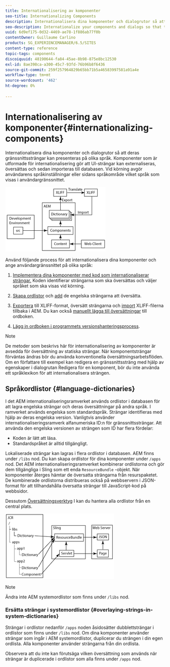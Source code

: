 ```yaml
---
title: Internationalisering av komponenter
seo-title: Internationalizing Components
description: Internationalisera dina komponenter och dialogrutor så att deras gränssnittssträngar kan presenteras på olika språk
seo-description: Internationalize your components and dialogs so that their UI strings can be presented in different languages
uuid: 6d9ef175-0d32-4469-ae78-1f886ab77f0b
contentOwner: Guillaume Carlino
products: SG_EXPERIENCEMANAGER/6.5/SITES
content-type: reference
topic-tags: components
discoiquuid: 48190644-fa84-45ae-8b98-875e8bc12530
exl-id: 8ae398ca-a300-45c7-93fd-76b96b8f6436
source-git-commit: 259f257964829b65bb71b5a46583997581a91a4e
workflow-type: tm+mt
source-wordcount: '462'
ht-degree: 0%

---
```


# Internationalisering av komponenter{#internationalizing-components}

Internationalisera dina komponenter och dialogrutor så att deras gränssnittssträngar kan presenteras på olika språk. Komponenter som är utformade för internationalisering gör att UI-strängar kan externaliseras, översättas och sedan importeras till databasen. Vid körning avgör användarens språkinställningar eller sidans språkområde vilket språk som visas i användargränssnittet.

![chlimage_1-9](assets/chlimage_1-9a.png)

Använd följande process för att internationalisera dina komponenter och ange användargränssnittet på olika språk:

1. [Implementera dina komponenter med kod som internationaliserar strängar.](/help/sites-developing/i18n-dev.md) Koden identifierar strängarna som ska översättas och väljer språket som ska visas vid körning.
1. [Skapa ordlistor](/help/sites-developing/i18n-translator.md#creating-a-dictionary) och [add](/help/sites-developing/i18n-translator.md#adding-changing-and-removing-strings) de engelska strängarna att översätta.

1. [Exportera](/help/sites-developing/i18n-translator.md#exporting-a-dictionary) till XLIFF-format, översätt strängarna och [import](/help/sites-developing/i18n-translator.md#importing-a-dictionary) XLIFF-filerna tillbaka i AEM. Du kan också [manuellt lägga till översättningar](/help/sites-developing/i18n-translator.md#editing-translated-strings) till ordboken.

1. [Lägg in ordboken i programmets versionshanteringsprocess](/help/sites-developing/i18n-translator.md#publishing-dictionaries).

>[!NOTE]
>
>De metoder som beskrivs här för internationalisering av komponenter är avsedda för översättning av statiska strängar. När komponentsträngar förväntas ändras bör du använda konventionella översättningsarbetsflöden. Om en författare till exempel kan redigera en gränssnittssträng med hjälp av egenskaper i dialogrutan Redigera för en komponent, bör du inte använda ett språklexikon för att internationalisera strängen.

## Språkordlistor {#language-dictionaries}

I det AEM internationaliseringsramverket används ordlistor i databasen för att lagra engelska strängar och deras översättningar på andra språk. I ramverket används engelska som standardspråk. Strängar identifieras med hjälp av deras engelska version. Vanligtvis använder internationaliseringsramverk alfanumeriska ID:n för gränssnittssträngar. Att använda den engelska versionen av strängen som ID har flera fördelar:

* Koden är lätt att läsa.
* Standardspråket är alltid tillgängligt.

Lokaliserade strängar kan lagras i flera ordlistor i databasen. AEM finns under `/libs` nod. Du kan skapa ordlistor för dina komponenter under `/apps` nod. Det AEM internationaliseringsramverket kombinerar ordlistorna och gör dem tillgängliga i Sling som ett enda `ResourceBundle` -objekt. När komponenter återges hämtar de översatta strängarna från resurspaketet. De kombinerade ordlistorna distribueras också på webbservern i JSON-format för att tillhandahålla översatta strängar till JavaScript-kod på webbsidor.

Dessutom [Översättningsverktyg](/help/sites-developing/i18n-translator.md) I kan du hantera alla ordlistor från en central plats.

![chlimage_1-10](assets/chlimage_1-10a.png)

>[!NOTE]
>
>Ändra inte AEM systemordlistor som finns under `/libs` nod.

### Ersätta strängar i systemordlistor {#overlaying-strings-in-system-dictionaries}

Strängar i ordlistor nedanför `/apps` noden åsidosätter dubblettsträngar i ordlistor som finns under `/libs` nod. Om dina komponenter använder strängar som ingår i AEM systemordlistor, duplicerar du strängen i din egen ordlista. Alla komponenter använder strängarna från din ordlista.

Observera att du inte kan förutsäga vilken översättning som används när strängar är duplicerade i ordlistor som alla finns under `/apps` nod.

